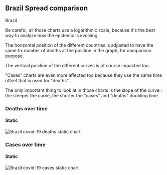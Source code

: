 ## Brazil Spread comparison 

Brazil



Be careful, all those charts use a logarithmic scale, because it's the best way to analyze how the epidemic is evolving.
 
The horizontal position of the different countries is adjusted to have the same fix number of deaths at the position in the graph, for comparison purpose.

The vertical position of the different curves is of course impacted too.

"Cases" charts are even more affected too because they use the same time offset that is used for "deaths".

The only important thing to look at in those charts is the slope of the curve : the steeper the curve, the shorter the "cases" and "deaths" doubling time.



 
### Deaths over time
 
#### Static
![Brazil covid-19 deaths static chart](https://raw.githubusercontent.com/madlag/coronavirus_study/master/notebooks/graphs/2020-03-20/countries/Brazil/2020-03-20_Brazil_deaths.png "Brazil covid-19 deaths static chart")   

 
### Cases over time
 
#### Static
![Brazil covid-19 cases static chart](https://raw.githubusercontent.com/madlag/coronavirus_study/master/notebooks/graphs/2020-03-20/countries/Brazil/2020-03-20_Brazil_deaths.png "Brazil covid-19 cases static chart")   

